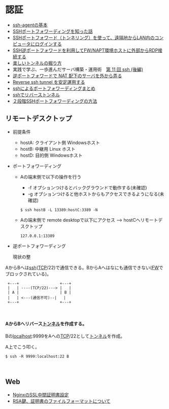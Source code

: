 
# 認証

- [ssh-agentの基本](https://qiita.com/yudoufu/items/82f752807893c63f06db)
- [SSHポートフォワーディングを知った話](https://qiita.com/Ayaka14/items/449e2236af4b8c2beb81)
- [SSHポートフォワード（トンネリング）を使って、遠隔地からLAN内のコンピュータにログインする](http://www.clear-code.com/blog/2014/9/12.html)
- [SSH逆ポートフォワードを利用してFW/NAPT環境ホストに外部からRDP接続する](http://www.prosper2.org/devwiki/index.php?plugin=related&page=SSH%E9%80%86%E3%83%9D%E3%83%BC%E3%83%88%E3%83%95%E3%82%A9%E3%83%AF%E3%83%BC%E3%83%89%E3%82%92%E5%88%A9%E7%94%A8%E3%81%97%E3%81%A6FW%2FNAPT%E7%92%B0%E5%A2%83%E3%83%9B%E3%82%B9%E3%83%88%E3%81%AB%E5%A4%96%E9%83%A8%E3%81%8B%E3%82%89RDP%E6%8E%A5%E7%B6%9A%E3%81%99%E3%82%8B) 
- [楽しいトンネルの掘り方](https://www.kmc.gr.jp/advent-calendar/ssh/2013/12/09/tunnel2.html)
- 実践で学ぶ、一歩進んだサーバ構築・運用術　[第 11 回 ssh (後編)](http://www.gcd.org/sengoku/docs/NikkeiLinux01-02/Welcome.ja.html)
- [逆ポートフォワードで NAT 配下のサーバを外から弄る](https://blog.kteru.net/remote-portfoward-tips/)
- [Reverse ssh tunnel を安定運用する](https://qiita.com/syoyo/items/d31e9db6851dfee3ef82)
- [sshによるポートフォワーディングまとめ](https://www.xmisao.com/2013/09/12/ssh-portforwarding.html)
- [sshでリバーストンネル](http://d.hatena.ne.jp/rougeref/20140502)
- [２段階SSHポートフォワーディングの方法]()




## リモートデスクトップ

* 前提条件

  * hostA:  クライアント側  Windowsホスト
  * hostB: 中継用 Linux ホスト
  * hostD:  目的側 Windowsホスト

* ポートフォワーディング

  * Aの端末側で以下の操作を行う 

    * -f オプションつけるとバックグラウンドで動作する(未確認)
    * -g  オプションつけると他ホストからもアクセスできるようになる(未確認)

    ```
    $ ssh hostB -L 13389:hostC:3389 -N
    ```

  * Aの端末側で remote desktopで以下にアクセス --> hostCへリモートデスクトップ

    ```
    127.0.0.1:13389
    ```

* 逆ポートフォワーディング

   現状の整		

AからBへは[ssh](http://d.hatena.ne.jp/keyword/ssh)([TCP](http://d.hatena.ne.jp/keyword/TCP)/22)で通信できる。BからAへはなにも通信できない([FW](http://d.hatena.ne.jp/keyword/FW)でブロックされている)。

```
 +---+                  +---+
 |   | ----(TCP/22)---> |   |
 | A |                  | B |
 |   | <---(通信不可)--|   |
 +---+                  +---+

```

​			

#### AからBへリバース[トンネル](http://d.hatena.ne.jp/keyword/%A5%C8%A5%F3%A5%CD%A5%EB)を作成する。

Bの[localhost](http://d.hatena.ne.jp/keyword/localhost):9999をAへの[TCP](http://d.hatena.ne.jp/keyword/TCP)/22として[トンネル](http://d.hatena.ne.jp/keyword/%A5%C8%A5%F3%A5%CD%A5%EB)を作成。

A上でこう叩く。

```
$ ssh -R 9999:localhost:22 B
```

​	

## Web

* [NginxのSSL中間証明書設定](http://tsunokawa.hatenablog.com/entry/2014/09/24/114014)
* [RSA鍵、証明書のファイルフォーマットについて](https://qiita.com/kunichiko/items/12cbccaadcbf41c72735)